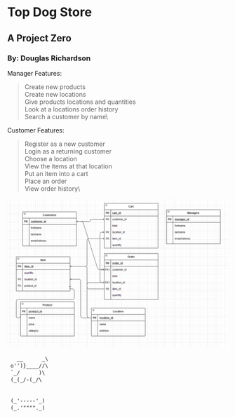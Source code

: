 # Top Dog Store
## A Project Zero
### By: Douglas Richardson

Manager Features:
> Create new products \
> Create new locations\
> Give products locations and quantities\
> Look at a locations order history\
> Search a customer by name\

Customer Features:
> Register as a new customer\
> Login as a returning customer\
> Choose a location\
> View the items at that location\
> Put an item into a cart\
> Place an order\
> View order history\

![My ER Diagram](/erDiagram.png)

       __      _\
     o'')}____//\
     `_/      )\
     (_(_/-(_/\


     (_'-----'_)
     (_.'""""._)